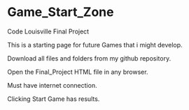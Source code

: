 # Game_Start_Zone
Code Louisville Final Project

This is a starting page for future Games that i might develop.

Download all files and folders from my github repository.

Open the Final_Project HTML file in any browser.

Must have internet connection.

Clicking Start Game has results.
